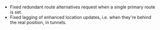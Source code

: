 - Fixed redundant route alternatives request when a single primary route is set.
- Fixed lagging of enhanced location updates, i.e. when they're behind the real position, in tunnels.